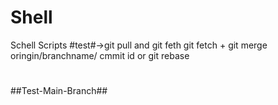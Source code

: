 # Shell
Schell Scripts
#test#->git pull and git feth
git fetch + git merge oringin/branchname/ cmmit id  or git rebase
#
##
##Test-Main-Branch##
